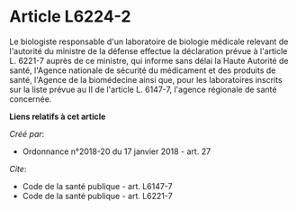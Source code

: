 # Article L6224-2

Le biologiste responsable d'un laboratoire de biologie médicale relevant de l'autorité du ministre de la défense effectue la
déclaration prévue à l'article L. 6221-7 auprès de ce ministre, qui informe sans délai la Haute Autorité de santé, l'Agence
nationale de sécurité du médicament et des produits de santé, l'Agence de la biomédecine ainsi que, pour les laboratoires
inscrits sur la liste prévue au II de l'article L. 6147-7, l'agence régionale de santé concernée.

**Liens relatifs à cet article**

_Créé par_:

  - Ordonnance n°2018-20 du 17 janvier 2018 - art. 27

_Cite_:

  - Code de la santé publique - art. L6147-7
  - Code de la santé publique - art. L6221-7
